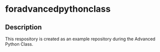 # foradvancedpythonclass

## Description
This respository is created as an example repository during the Advanced Python Class. 
